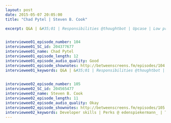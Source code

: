 ```yaml
---
layout: post
date: 2015-05-07 20:05:00
title: "Chad Pytel | Steven B. Cook"

excerpt: Q&A | &#35;01 | Responsibilities @thoughtbot | Upcase | Low profile | Rails books | Small ponds | Starting out | First computer | BASIC programs | College & Theater | Comedy group | Learning by doing | Investment days | Coding setup | Running | Daily routines || Developer skills | Perks @ edenspiekermann_ | Tools & technologies | Remote work | Building reputation | Project managers


interviewee01_episode_number: 104
interviewee01_SC_id: 204377677
interviewee01_name: Chad Pytel
interviewee01_episode_length: 12
interviewee01_episode_audio_quality: Good
interviewee01_episode_shownotes: http://betweenscreens.fm/episodes/104
interviewee01_keywords: Q&A | &#35;01 | Responsibilities @thoughtbot | Upcase | Low profile | Rails books | Small ponds | Starting out | First computer | BASIC programs | College & Theater | Comedy group | Learning by doing | Investment days | Coding setup | Running | Daily routines
 

interviewee02_episode_number: 105
interviewee02_SC_id: 204565477
interviewee02_name: Steven B. Cook
interviewee02_episode_length: 11
interviewee02_episode_audio_quality: Okay
interviewee02_episode_shownotes: http://betweenscreens.fm/episodes/105
interviewee02_keywords: Developer skills | Perks @ edenspiekermann_ | Tools & technologies | Remote work | Building reputation | Project managers
---
```

